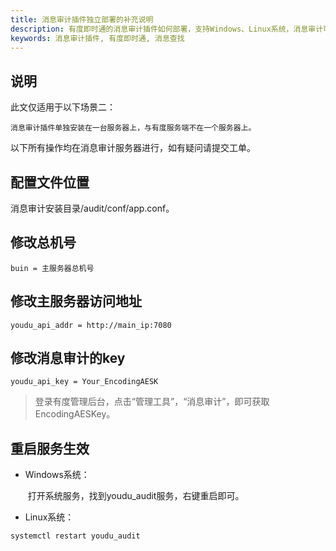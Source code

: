 ```yaml
---
title: 消息审计插件独立部署的补充说明
description: 有度即时通的消息审计插件如何部署，支持Windows、Linux系统，消息审计可以用户审计客户端的聊天信息，包括文字、图片、文件。
keywords: 消息审计插件, 有度即时通, 消息查找
---
```


## 说明

此文仅适用于以下场景二：

```
消息审计插件单独安装在一台服务器上，与有度服务端不在一个服务器上。
```

以下所有操作均在消息审计服务器进行，如有疑问请提交工单。

## 配置文件位置

消息审计安装目录/audit/conf/app.conf。

## 修改总机号
```
buin = 主服务器总机号
```

## 修改主服务器访问地址

```
youdu_api_addr = http://main_ip:7080
```

## 修改消息审计的key

```
youdu_api_key = Your_EncodingAESK
```

> 登录有度管理后台，点击“管理工具”，“消息审计”，即可获取EncodingAESKey。

## 重启服务生效

- Windows系统：

  ​	打开系统服务，找到youdu_audit服务，右键重启即可。

- Linux系统：

```
systemctl restart youdu_audit
```
